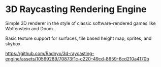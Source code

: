 # 3D Raycasting Rendering Engine

Simple 3D renderer in the style of classic software-rendered games like Wolfenstein and Doom.

Basic texture support for surfaces, tile based height map, sprites, and skybox.

https://github.com/Radnyx/3d-raycasting-engine/assets/10569289/70873f1c-c220-49cd-8659-6cd210a4170b
